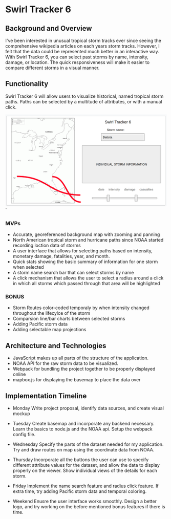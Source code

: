 # Swirl Tracker 6

## Background and Overview
I've been interested in unusual tropical storm tracks ever since seeing the comprehensive wikipedia articles on each years storm tracks.  However, I felt that the data could be represented much better in an interactive way.  With Swirl Tracker 6, you can select past storms by name, intensity, damage, or location.  The quick responsiveness will make it easier to compare different storms in a visual manner.

## Functionality
Swirl Tracker 6 will allow users to visualize historical, named tropical storm paths.  Paths can be selected by a multitude of attributes, or with a manual click.

![](images/st6-wireframe.png)`

### MVPs
* Accurate, georeferenced background map with zooming and panning
* North American tropical storm and hurricane paths since NOAA started recording loction data of storms
* A user interface that allows for selecting paths based on intensity, monetary damage, fatalities, year, and month.
* Quick stats showing the basic summary of information for one storm when selected
* A storm name search bar that can select storms by name
* A click mechanism that allows the user to select a radius around a click in which all storms which passed through that area will be highlighted

### BONUS
* Storm Routes color-coded temporaly by when intensity changed throughout the lifecylce of the storm
* Comparsion line/bar charts between selected storms
* Adding Pacific storm data
* Adding selectable map projections

## Architecture and Technologies
* JavaScript makes up all parts of the structure of the application.
* NOAA API for the raw storm data to be visualized.
* Webpack for bundling the project together to be properly displayed online
* mapbox.js for displaying the basemap to place the data over

## Implementation Timeline

* Monday
Write project proposal, identify data sources, and create visual mockup

* Tuesday
Create basemap and incorporate any backend necessary.  Learn the basics to node.js and the NOAA api.  Setup the webpack config file.

* Wednesday
Specify the parts of the dataset needed for my application.  Try and draw routes on map using the coordinate data from NOAA.

* Thursday
Incorporate all the buttons the user can use to specify different attribute values for the dataset, and allow the data to display properly on the viewer.  Show individual views of the details for each storm.

* Friday
Implement the name search feature and radius click feature.  If extra time, try adding Pacific storm data and temporal coloring.

* Weekend
Enusre the user interface works smoothly.  Design a better logo, and try working on the before mentioned bonus features if there is time.